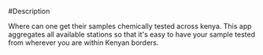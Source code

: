 #Description

Where can one get their samples chemically tested across kenya. This app aggregates all available stations so that it's easy to have your sample tested from wherever
you are within Kenyan borders.

